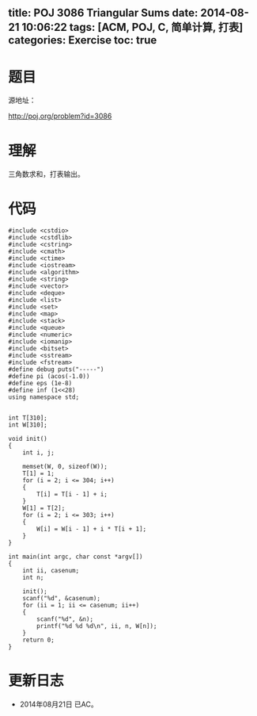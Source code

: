 title: POJ 3086 Triangular Sums
date: 2014-08-21 10:06:22
tags: [ACM, POJ, C, 简单计算, 打表]
categories: Exercise
toc: true
---
# 题目
源地址：

http://poj.org/problem?id=3086

# 理解
三角数求和，打表输出。

<!-- more -->

# 代码
```
#include <cstdio>
#include <cstdlib>
#include <cstring>
#include <cmath>
#include <ctime>
#include <iostream>
#include <algorithm>
#include <string>
#include <vector>
#include <deque>
#include <list>
#include <set>
#include <map>
#include <stack>
#include <queue>
#include <numeric>
#include <iomanip>
#include <bitset>
#include <sstream>
#include <fstream>
#define debug puts("-----")
#define pi (acos(-1.0))
#define eps (1e-8)
#define inf (1<<28)
using namespace std;


int T[310];
int W[310];

void init()
{
    int i, j;

    memset(W, 0, sizeof(W));
    T[1] = 1;
    for (i = 2; i <= 304; i++)
    {
        T[i] = T[i - 1] + i;
    }
    W[1] = T[2];
    for (i = 2; i <= 303; i++)
    {
        W[i] = W[i - 1] + i * T[i + 1];
    }
}

int main(int argc, char const *argv[])
{
    int ii, casenum;
    int n;

    init();
    scanf("%d", &casenum);
    for (ii = 1; ii <= casenum; ii++)
    {
        scanf("%d", &n);
        printf("%d %d %d\n", ii, n, W[n]);
    }
    return 0;
}
```

# 更新日志
- 2014年08月21日 已AC。